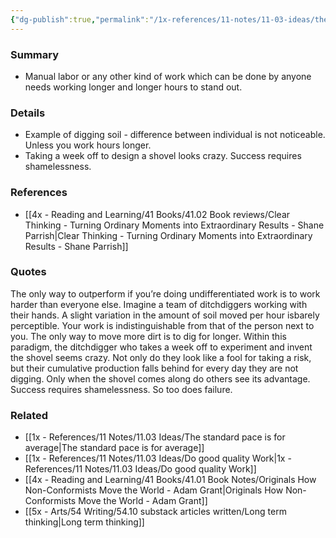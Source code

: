 ```yaml
---
{"dg-publish":true,"permalink":"/1x-references/11-notes/11-03-ideas/the-only-way-to-stand-out-when-doing-undifferentiated-work-is-to-work-harder/","title":"The only way to stand out when doing undifferentiated work is to work harder","created":"2024-07-03T16:53:59.338+03:00","updated":"2024-07-03T16:53:59.338+03:00"}
---
```



### Summary
- Manual labor or any other kind of work which can be done by anyone needs working longer and longer hours to stand out.

### Details
- Example of digging soil - difference between individual is not noticeable. Unless you work hours longer.
- Taking a week off to design a shovel looks crazy. Success requires shamelessness.

### References
- [[4x - Reading and Learning/41 Books/41.02 Book reviews/Clear Thinking - Turning Ordinary Moments into Extraordinary Results - Shane  Parrish\|Clear Thinking - Turning Ordinary Moments into Extraordinary Results - Shane  Parrish]]

### Quotes
The only way to outperform if you’re doing undifferentiated work is to
work harder than everyone else. Imagine a team of ditchdiggers working with their hands. A slight variation in the amount of soil moved per hour isbarely perceptible. Your work is indistinguishable from that of the person next to you. The only way to move more dirt is to dig for longer. Within this paradigm, the ditchdigger who takes a week off to experiment and invent the shovel seems crazy. Not only do they look like a fool for taking a risk, but their cumulative production falls behind for every day they are not digging. Only when the shovel comes along do others see its advantage. Success requires shamelessness. So too does failure.

### Related
- [[1x - References/11 Notes/11.03 Ideas/The standard pace is for average\|The standard pace is for average]]
- [[1x - References/11 Notes/11.03 Ideas/Do good quality Work\|1x - References/11 Notes/11.03 Ideas/Do good quality Work]]
- [[4x - Reading and Learning/41 Books/41.01 Book Notes/Originals How Non-Conformists Move the World - Adam Grant\|Originals How Non-Conformists Move the World - Adam Grant]]
- [[5x - Arts/54 Writing/54.10 substack articles written/Long term thinking\|Long term thinking]]